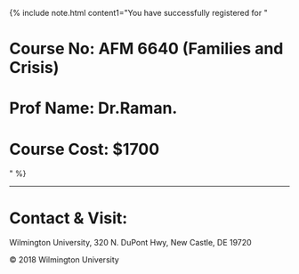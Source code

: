 
{% include note.html content1="You have successfully registered for " <br>
# Course No: AFM 6640 (Families and Crisis)<br>
# Prof Name: Dr.Raman.<br>
# Course Cost: $1700
" %}

---
# Contact & Visit: 
Wilmington University, 
320 N. 
DuPont Hwy, 
New Castle, DE 19720 

<div>
   &copy; 2018 Wilmington University
</div>
